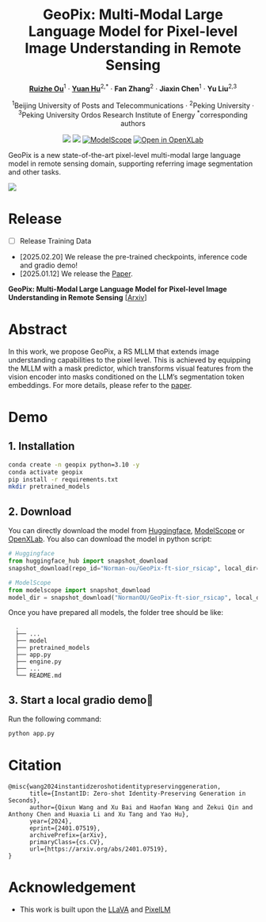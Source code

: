 <div align="center">
<h1>GeoPix: Multi-Modal Large Language Model for Pixel-level Image Understanding in Remote Sensing</h1>

[**Ruizhe Ou**](https://github.com/Norman-Ou)<sup>1</sup> · [**Yuan Hu**](https://github.com/Lavender105)<sup>2,*</sup> · **Fan Zhang**<sup>2</sup> · **Jiaxin Chen**<sup>1</sup> · **Yu Liu**<sup>2,3</sup>

<sup>1</sup>Beijing University of Posts and Telecommunications · <sup>2</sup>Peking University · <sup>3</sup>Peking University Ordos Research Institute of Energy <sup>*</sup>corresponding authors

<a href='[https://arxiv.org/abs/2401.07519](https://arxiv.org/pdf/2501.06828)'><img src='https://img.shields.io/badge/arXiv-2501.06828-b31b1b.svg'></a>
<a href='https://huggingface.co/Norman-ou/GeoPix-ft-sior_rsicap'><img src='https://img.shields.io/badge/%F0%9F%A4%97%20Hugging%20Face-models-blue'></a>
[![ModelScope](https://img.shields.io/badge/ModelScope-models-blue)](https://www.modelscope.com/models/NormanOU/GeoPix-ft-sior_rsicap)
[![Open in OpenXLab](https://cdn-static.openxlab.org.cn/header/openxlab_models.svg)](https://openxlab.org.cn/models/detail/NormanOU/GeoPix-ft-sior_rsicap)

</div>

GeoPix is a new state-of-the-art pixel-level multi-modal large language model in remote sensing domain, supporting referring image segmentation and other tasks.

<img src="./assets/multitask.png"/>

# Release

- [ ] Release Training Data


- [2025.02.20] We release the pre-trained checkpoints, inference code and gradio demo!
- [2025.01.12] We release the [Paper](https://arxiv.org/pdf/2501.06828).

**GeoPix: Multi-Modal Large Language Model for Pixel-level Image Understanding in Remote Sensing** [[Arxiv](https://arxiv.org/pdf/2501.06828)]

# Abstract

In this work, we propose GeoPix, a RS MLLM that extends image understanding capabilities to the pixel level. This is achieved by equipping the MLLM with a mask predictor, which transforms visual features from the vision encoder into masks conditioned on the LLM’s segmentation token embeddings. For more details, please refer to the [paper](https://arxiv.org/pdf/2501.06828).

# Demo

## 1. Installation

```sh
conda create -n geopix python=3.10 -y
conda activate geopix
pip install -r requirements.txt
mkdir pretrained_models
```

## 2. Download

You can directly download the model from [Huggingface](https://huggingface.co/InstantX/InstantID), [ModelScope](https://www.modelscope.cn/models/NormanOU/GeoPix-ft-sior_rsicap) or [OpenXLab](https://openxlab.org.cn/models/detail/NormanOU/GeoPix-ft-sior_rsicap). You also can download the model in python script:

```python
# Huggingface
from huggingface_hub import snapshot_download
snapshot_download(repo_id="Norman-ou/GeoPix-ft-sior_rsicap", local_dir="./pretrained_models")

# ModelScope
from modelscope import snapshot_download
model_dir = snapshot_download("NormanOU/GeoPix-ft-sior_rsicap", local_dir="./pretrained_models")
```

Once you have prepared all models, the folder tree should be like:

```
  .
  ├── ...
  ├── model
  ├── pretrained_models
  ├── app.py
  ├── engine.py
  ├── ...
  └── README.md
```

## 3. Start a local gradio demo🚀

Run the following command:

```sh
python app.py
```

# Citation

```
@misc{wang2024instantidzeroshotidentitypreservinggeneration,
      title={InstantID: Zero-shot Identity-Preserving Generation in Seconds}, 
      author={Qixun Wang and Xu Bai and Haofan Wang and Zekui Qin and Anthony Chen and Huaxia Li and Xu Tang and Yao Hu},
      year={2024},
      eprint={2401.07519},
      archivePrefix={arXiv},
      primaryClass={cs.CV},
      url={https://arxiv.org/abs/2401.07519}, 
}
```

# Acknowledgement

- This work is built upon the [LLaVA](https://github.com/haotian-liu/LLaVA) and [PixelLM](https://pixellm.github.io/)







